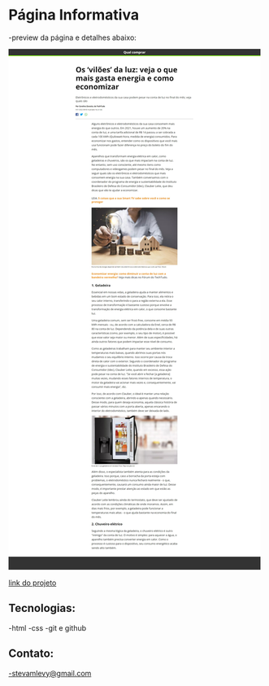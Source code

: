 # Página Informativa
-preview da página e detalhes abaixo:

![preview](./.github/preview.png)

[link do projeto](https://levystevam.github.io/Projeto--Site-Informativo-/)

## Tecnologias: 
 
-html
-css
-git e github

## Contato:

-stevamlevy@gmail.com